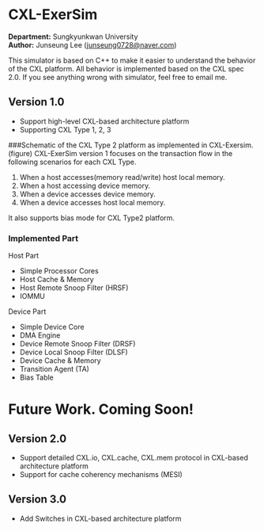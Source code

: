 # CXL-ExerSim

**Department:** Sungkyunkwan University  
**Author:** Junseung Lee (junseung0728@naver.com)

This simulator is based on C++ to make it easier to understand the behavior of the CXL platform. All behavior is implemented based on the CXL spec 2.0. If you see anything wrong with simulator, feel free to email me.

## Version 1.0
- Support high-level CXL-based architecture platform
- Supporting CXL Type 1, 2, 3

###Schematic of the CXL Type 2 platform as implemented in CXL-Exersim.
(figure)
CXL-ExerSim version 1 focuses on the transaction flow in the following scenarios for each CXL Type. 
1. When a host accesses(memory read/write) host local memory. 
2. When a host accessing device memory.
3. When a device accesses device memory.
4. When a device accesses host local memory.

It also supports bias mode for CXL Type2 platform.  

### Implemented Part
Host Part 
- Simple Processor Cores
- Host Cache & Memory 
- Host Remote Snoop Filter (HRSF)
- IOMMU

Device Part
- Simple Device Core
- DMA Engine
- Device Remote Snoop Filter (DRSF)
- Device Local Snoop Filter (DLSF)
- Device Cache & Memory
- Transition Agent (TA)
- Bias Table



# Future Work. Coming Soon!

## Version 2.0

- Support detailed CXL.io, CXL.cache, CXL.mem protocol in CXL-based architecture platform
- Support for cache coherency mechanisms (MESI)


## Version 3.0

- Add Switches in CXL-based architecture platform
